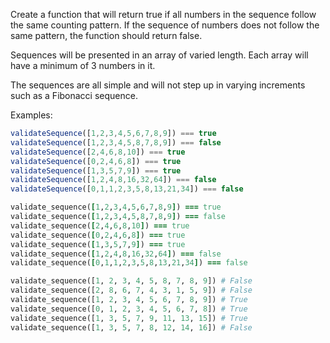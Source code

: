 Create a function that will return true if all numbers in the sequence follow the same counting pattern. If the sequence of numbers does not follow the same pattern, the function should return false.

Sequences will be presented in an array of varied length. Each array will have a minimum of 3 numbers in it.

The sequences are all simple and will not step up in varying increments such as a Fibonacci sequence.

Examples:
```javascript
validateSequence([1,2,3,4,5,6,7,8,9]) === true
validateSequence([1,2,3,4,5,8,7,8,9]) === false
validateSequence([2,4,6,8,10]) === true
validateSequence([0,2,4,6,8]) === true
validateSequence([1,3,5,7,9]) === true
validateSequence([1,2,4,8,16,32,64]) === false
validateSequence([0,1,1,2,3,5,8,13,21,34]) === false
```
```ruby
validate_sequence([1,2,3,4,5,6,7,8,9]) === true
validate_sequence([1,2,3,4,5,8,7,8,9]) === false
validate_sequence([2,4,6,8,10]) === true
validate_sequence([0,2,4,6,8]) === true
validate_sequence([1,3,5,7,9]) === true
validate_sequence([1,2,4,8,16,32,64]) === false
validate_sequence([0,1,1,2,3,5,8,13,21,34]) === false
```
```python
validate_sequence([1, 2, 3, 4, 5, 8, 7, 8, 9]) # False
validate_sequence([2, 8, 6, 7, 4, 3, 1, 5, 9]) # False
validate_sequence([1, 2, 3, 4, 5, 6, 7, 8, 9]) # True
validate_sequence([0, 1, 2, 3, 4, 5, 6, 7, 8]) # True
validate_sequence([1, 3, 5, 7, 9, 11, 13, 15]) # True
validate_sequence([1, 3, 5, 7, 8, 12, 14, 16]) # False
```